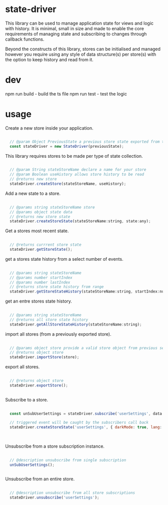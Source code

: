 # state-driver

This library can be used to manage application state for views and logic with history. It is minimal, small in size and made to enable the core requirements of managing state and subscribing to changes through callback functions.

Beyond the constructs of this library, stores can be initialised and managed however you require using any 
style of data structure(s) per store(s) with the option to keep history and read from it.

# dev

npm run build - build the ts file
npm run test  - test the logic

# usage

Create a new store inside your application.

````javascript

  // @param Object PreviousState a previous store state exported from the store.
  const stateDriver = new StateDriver(previousState);

````

This library requires stores to be made per type of state collection.

````javascript
  
  // @param String stateStoreName declare a name for your store
  // @param Boolean useHistory allows store history to be read
  // @returns new store
  stateDriver.createStore(stateStoreName, useHistory);

````

Add a new state to a store.

````javascript 
  
  // @params string stateStoreName store
  // @params object state data 
  // @returns new store state
  stateDriver.createStoreState(stateStoreName:string, state:any);

````

Get a stores most recent state.

````javascript 
  
  // @returns currrent store state
  stateDriver.getStoreState();

````

get a stores state history from a select number of events.

````javascript 
  
  // @params string stateStoreName
  // @params number startIndex
  // @params number lastIndex
  // @returns store state history from range
  stateDriver.getStoreStateHistory(stateStoreName:string, startIndex:number, lastIndex:number);

````

get an entre stores state history.

````javascript 
  
  // @params string stateStoreName
  // @returns all store state history
  stateDriver.getAllStoreStateHistory(stateStoreName:string);

````

import all stores (from a previously exported store).

````javascript 
  
  // @params object store provide a valid store object from previous session
  // @returns object store
  stateDriver.importStore(store);

````

export all stores.

````javascript 
  
  // @returns object store
  stateDriver.exportStore();
  
````

Subscribe to a store.

````javascript 
 
  const unSubUserSettings = stateDriver.subscribe('userSettings', data => console.log('darkMode has been set', data));

  // triggered event will be caught by the subscribers call back
  stateDriver.createStoreState('userSettings', { darkMode: true, lang: 'en-us' });
  
  
````

Unsubscribe from a store subscription instance.

````javascript
  
  // @description unsubscribe from single subscription
  unSubUserSettings();
  
````

Unsubscribe from an entire store.

````javascript 
  
  // @description unsubscribe from all store subscriptions
  stateDriver.unsubscribe('userSettings');
  
````




